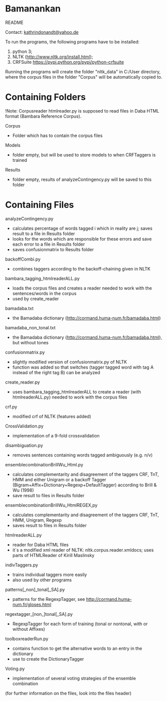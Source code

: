 # Bamanankan

README

Contact: kathrindonandt@yahoo.de

To run the programs, the following programs have to be installed:
1. python 3;
2. NLTK (http://www.nltk.org/install.html);
3. CRFSuite https://pypi.python.org/pypi/python-crfsuite

Running the programs will create the folder "nltk_data" in C:/User directory, where the corpus files in the folder "Corpus" will be automatically copied to.


Containing Folders
==================

!Note: Corpusreader htmlreader.py is supposed to read files in Daba HTML format (Bambara Reference Corpus).

Corpus
- Folder which has to contain the corpus files

Models
- folder empty, but will be used to store models to when CRFTaggers is trained

Results
- folder empty, results of analyzeContingency.py will be saved to this folder



Containing Files 
================

analyzeContingency.py 
- calculates percentage of words tagged i which in reality are j; saves result to a file in Results folder
- looks for the words which are responsible for these errors and save each error to a file in Results folder
- saves confusionmatrix to Results folder

backoffCombi.py
- combines taggers according to the backoff-chaining given in NLTK

bambara_tagging_htmlreaderALL.py
- loads the corpus files and creates a reader needed to work with the sentences/words in the corpus
- used by create_reader

bamadaba.txt
- the Bamadaba dictionary (http://cormand.huma-num.fr/bamadaba.html)

bamadaba_non_tonal.txt
- the Bamadaba dictionary (http://cormand.huma-num.fr/bamadaba.html), but without tones

confusionmatrix.py
- slightly modified version of confusionmatrix.py of NLTK
- function was added so that switches (tagger tagged word with tag A instead of the right tag B) can be analyzed

create_reader.py
- uses bambara_tagging_htmlreaderALL to create a reader (with htmlreaderALL.py) needed to work with the corpus files

crf.py
- modified crf of NLTK (features added)

CrossValidation.py
- implementation of a 9-fold crossvalidation

disambiguation.py
- removes sentences containing words tagged ambiguously (e.g. n/v)

ensemblecombinationBrillWu_Html.py
- calculates complementarity and disagreement of the taggers CRF, TnT, HMM and either Unigram or a backoff Tagger (Bigram+Affix+Dictionary+Regexp+DefaultTagger) according to Brill & Wu (1998)
- save result to files in Results folder

ensemblecombinationBrillWu_HtmlREGEX,py
- calculates complementarity and disagreement of the taggers CRF, TnT, HMM, Unigram, Regexp
- saves result to files in Results folder

htmlreaderALL.py
- reader for Daba HTML files 
- it´s a modified xml reader of NLTK: nltk.corpus.reader.xmldocs; uses parts of HTMLReader of Kirill Maslinsky

indivTaggers.py
- trains individual taggers more easily 
- also used by other programs

patterns[_non]_tonal[_SA].py
- patterns for the RegexpTagger, see http://cormand.huma-num.fr/gloses.html 

regextagger_[non_]tonal[_SA].py
- RegexpTagger for each form of training (tonal or nontonal, with or without Affixes)

toolboxreaderRun.py
- contains function to get the alternative words to an entry in the dictionary
- use to create the DictionaryTagger

Voting.py
- implementation of several voting strategies of the ensemble combination


(for further information on the files, look into the files header)






